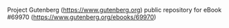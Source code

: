 Project Gutenberg (https://www.gutenberg.org) public repository for
eBook #69970 (https://www.gutenberg.org/ebooks/69970)
